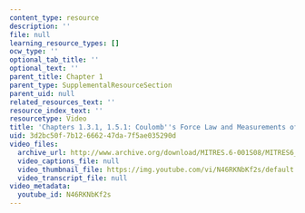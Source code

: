 ```yaml
---
content_type: resource
description: ''
file: null
learning_resource_types: []
ocw_type: ''
optional_tab_title: ''
optional_text: ''
parent_title: Chapter 1
parent_type: SupplementalResourceSection
parent_uid: null
related_resources_text: ''
resource_index_text: ''
resourcetype: Video
title: 'Chapters 1.3.1, 1.5.1: Coulomb''s Force Law and Measurements of Charge'
uid: 3d2bc50f-7b12-6662-47da-7f5ae035290d
video_files:
  archive_url: http://www.archive.org/download/MITRES.6-001S08/MITRES6_001S08_1-3-1_1-5-1_300k.mp4
  video_captions_file: null
  video_thumbnail_file: https://img.youtube.com/vi/N46RKNbKf2s/default.jpg
  video_transcript_file: null
video_metadata:
  youtube_id: N46RKNbKf2s
---
```

